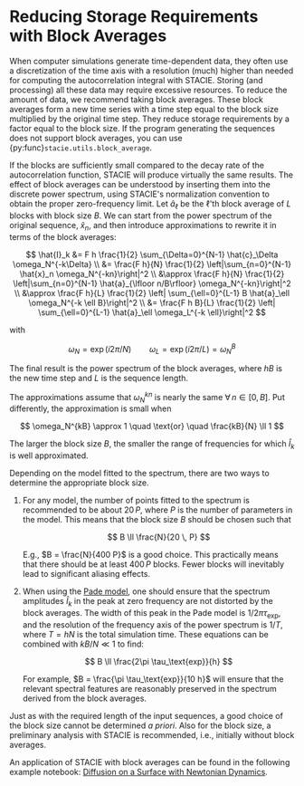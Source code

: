 # Reducing Storage Requirements with Block Averages

When computer simulations generate time-dependent data,
they often use a discretization of the time axis with a resolution (much) higher
than needed for computing the autocorrelation integral with STACIE.
Storing (and processing) all these data may require excessive resources.
To reduce the amount of data, we recommend taking block averages.
These block averages form a new time series with a time step equal to the block size
multiplied by the original time step.
They reduce storage requirements by a factor equal to the block size.
If the program generating the sequences does not support block averages,
you can use {py:func}`stacie.utils.block_average`.

If the blocks are sufficiently small compared to the decay rate of the autocorrelation function,
STACIE will produce virtually the same results.
The effect of block averages can be understood by inserting them into the discrete power spectrum,
using STACIE's normalization convention to obtain the proper zero-frequency limit.
Let $\hat{a}_\ell$ be the $\ell$'th block average of $L$ blocks with block size $B$.
We can start from the power spectrum of the original sequence, $\hat{x}_n$,
and then introduce approximations to rewrite it in terms of the block averages:

$$
    \hat{I}_k
    &=
        F h \frac{1}{2} \sum_{\Delta=0}^{N-1} \hat{c}_\Delta \omega_N^{-k\Delta}
    \\
    &=
        \frac{F h}{N} \frac{1}{2} \left|\sum_{n=0}^{N-1} \hat{x}_n \omega_N^{-kn}\right|^2
    \\
    &\approx
        \frac{F h}{N} \frac{1}{2} \left|\sum_{n=0}^{N-1} \hat{a}_{\lfloor n/B\rfloor} \omega_N^{-kn}\right|^2
    \\
    &\approx
        \frac{F h}{L} \frac{1}{2} \left| \sum_{\ell=0}^{L-1} B \hat{a}_\ell \omega_N^{-k \ell B}\right|^2
    \\
    &=
        \frac{F h B}{L} \frac{1}{2} \left| \sum_{\ell=0}^{L-1} \hat{a}_\ell \omega_L^{-k \ell}\right|^2
$$

with

$$
    \omega_N = \exp(i 2\pi/N) \qquad \omega_L = \exp(i 2\pi/L) = \omega_N^B
$$

The final result is the power spectrum of the block averages,
where $hB$ is the new time step and $L$ is the sequence length.

The approximations assume that $\omega_N^{kn}$ is nearly the same $\forall \, n \in [0, B]$.
Put differently, the approximation is small when

$$
    \omega_N^{kB} \approx 1
    \quad \text{or} \quad
    \frac{kB}{N} \ll 1
$$

The larger the block size $B$,
the smaller the range of frequencies for which $\hat{I}_k$ is well approximated.

Depending on the model fitted to the spectrum,
there are two ways to determine the appropriate block size.

1. For any model, the number of points fitted to the spectrum
   is recommended to be about $20 \, P$,
   where $P$ is the number of parameters in the model.
   This means that the block size $B$ should be chosen such that

     $$
        B \ll \frac{N}{20 \, P}
     $$

     E.g., $B = \frac{N}{400 P}$ is a good choice.
     This practically means that there should be at least $400 \, P$ blocks.
     Fewer blocks will inevitably lead to significant aliasing effects.

2. When using the [Pade model](../autocorrelation_integral/model.md),
   one should ensure that the spectrum amplitudes $\hat{I}_k$ in the peak at zero frequency
   are not distorted by the block averages.
   The width of this peak in the Pade model is $1/2\pi\tau_\text{exp}$,
   and the resolution of the frequency axis of the power spectrum is $1/T$,
   where $T = hN$ is the total simulation time.
   These equations can be combined with $kB/N \ll 1$ to find:

    $$
         B \ll \frac{2\pi \tau_\text{exp}}{h}
    $$

    For example, $B = \frac{\pi \tau_\text{exp}}{10 h}$ will ensure that
    the relevant spectral features are reasonably preserved
    in the spectrum derived from the block averages.

Just as with the required length of the input sequences,
a good choice of the block size cannot be determined *a priori*.
Also for the block size, a preliminary analysis with STACIE is recommended,
i.e., initially without block averages.

An application of STACIE with block averages can be found in the following example notebook:
[Diffusion on a Surface with Newtonian Dynamics](../../examples/surface_diffusion.py).

